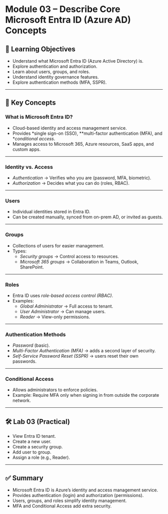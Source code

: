 # Module 03 – Describe Core Microsoft Entra ID (Azure AD) Concepts

## 🎯 Learning Objectives
- Understand what Microsoft Entra ID (Azure Active Directory) is.  
- Explore authentication and authorization.  
- Learn about users, groups, and roles.  
- Understand identity governance features.  
- Explore authentication methods (MFA, SSPR).  

---

## 🔑 Key Concepts

### What is Microsoft Entra ID?
- Cloud-based identity and access management service.  
- Provides *single sign-on (SSO), **multi-factor authentication (MFA), and **conditional access*.  
- Manages access to Microsoft 365, Azure resources, SaaS apps, and custom apps.  

---

### Identity vs. Access
- *Authentication* → Verifies who you are (password, MFA, biometric).  
- *Authorization* → Decides what you can do (roles, RBAC).  

---

### Users
- Individual identities stored in Entra ID.  
- Can be created manually, synced from on-prem AD, or invited as guests.  

---

### Groups
- Collections of users for easier management.  
- Types:  
  - *Security groups* → Control access to resources.  
  - *Microsoft 365 groups* → Collaboration in Teams, Outlook, SharePoint.  

---

### Roles
- Entra ID uses *role-based access control (RBAC)*.  
- Examples:  
  - *Global Administrator* → Full access to tenant.  
  - *User Administrator* → Can manage users.  
  - *Reader* → View-only permissions.  

---

### Authentication Methods
- *Password* (basic).  
- *Multi-Factor Authentication (MFA)* → adds a second layer of security.  
- *Self-Service Password Reset (SSPR)* → users reset their own passwords.  

---

### Conditional Access
- Allows administrators to enforce policies.  
- Example: Require MFA only when signing in from outside the corporate network.  

---

## 🛠️ Lab 03 (Practical)
- View Entra ID tenant.  
- Create a new user.  
- Create a security group.  
- Add user to group.  
- Assign a role (e.g., Reader).  

---

## ✅ Summary
- Microsoft Entra ID is Azure’s identity and access management service.  
- Provides authentication (login) and authorization (permissions).  
- Users, groups, and roles simplify identity management.  
- MFA and Conditional Access add extra security.
